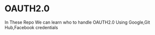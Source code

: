 # OAUTH2.0
In These Repo We can learn who to handle OAUTH2.0 Using Google,Git Hub,Facebook credentials
